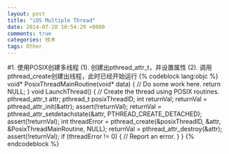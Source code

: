 ---layout: posttitle: "iOS Multiple Thread"date: 2014-07-20 10:54:29 +0800comments: truecategories: 技术tags: Other---#1. 使用POSIX创建多线程(1). 创建出pthread_attr_t，并设置属性(2). 调用pthread_create创建出线程，此时已经开始运行{% codeblock lang:objc %}void* PosixThreadMainRoutine(void* data){    // Do some work here.    return NULL;}void LaunchThread(){    // Create the thread using POSIX routines.    pthread_attr_t  attr;    pthread_t       posixThreadID;    int             returnVal;    returnVal = pthread_attr_init(&attr);    assert(!returnVal);    returnVal = pthread_attr_setdetachstate(&attr, PTHREAD_CREATE_DETACHED);    assert(!returnVal);    int     threadError = pthread_create(&posixThreadID, &attr,                                         &PosixThreadMainRoutine, NULL);    returnVal = pthread_attr_destroy(&attr);    assert(!returnVal);    if (threadError != 0)    {        // Report an error.    }}{% endcodeblock %}